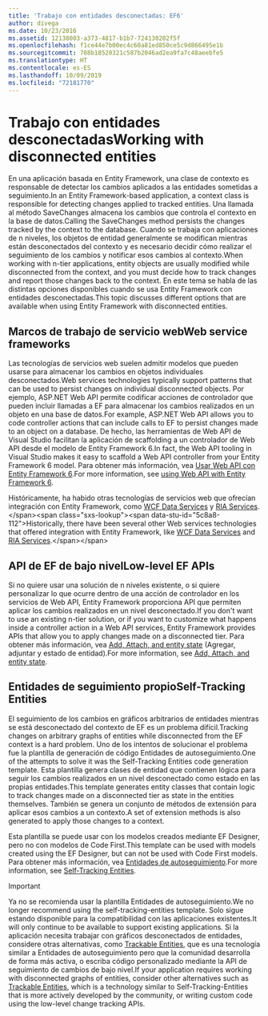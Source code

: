 ```yaml
---
title: 'Trabajo con entidades desconectadas: EF6'
author: divega
ms.date: 10/23/2016
ms.assetid: 12138003-a373-4817-b1b7-724130202f5f
ms.openlocfilehash: f1ce44e7b00ec4c60a81ed850ce5c9d866495e1b
ms.sourcegitcommit: 708b18520321c587b2046ad2ea9fa7c48aeebfe5
ms.translationtype: HT
ms.contentlocale: es-ES
ms.lasthandoff: 10/09/2019
ms.locfileid: "72181770"
---
```

# <a name="working-with-disconnected-entities"></a><span data-ttu-id="5c8a8-102">Trabajo con entidades desconectadas</span><span class="sxs-lookup"><span data-stu-id="5c8a8-102">Working with disconnected entities</span></span>
<span data-ttu-id="5c8a8-103">En una aplicación basada en Entity Framework, una clase de contexto es responsable de detectar los cambios aplicados a las entidades sometidas a seguimiento.</span><span class="sxs-lookup"><span data-stu-id="5c8a8-103">In an Entity Framework-based application, a context class is responsible for detecting changes applied to tracked entities.</span></span> <span data-ttu-id="5c8a8-104">Una llamada al método SaveChanges almacena los cambios que controla el contexto en la base de datos.</span><span class="sxs-lookup"><span data-stu-id="5c8a8-104">Calling the SaveChanges method persists the changes tracked by the context to the database.</span></span> <span data-ttu-id="5c8a8-105">Cuando se trabaja con aplicaciones de n niveles, los objetos de entidad generalmente se modifican mientras están desconectados del contexto y es necesario decidir cómo realizar el seguimiento de los cambios y notificar esos cambios al contexto.</span><span class="sxs-lookup"><span data-stu-id="5c8a8-105">When working with n-tier applications, entity objects are usually modified while disconnected from the context, and you must decide how to track changes and report those changes back to the context.</span></span> <span data-ttu-id="5c8a8-106">En este tema se habla de las distintas opciones disponibles cuando se usa Entity Framework con entidades desconectadas.</span><span class="sxs-lookup"><span data-stu-id="5c8a8-106">This topic discusses different options that are available when using Entity Framework with disconnected entities.</span></span>   

## <a name="web-service-frameworks"></a><span data-ttu-id="5c8a8-107">Marcos de trabajo de servicio web</span><span class="sxs-lookup"><span data-stu-id="5c8a8-107">Web service frameworks</span></span>

<span data-ttu-id="5c8a8-108">Las tecnologías de servicios web suelen admitir modelos que pueden usarse para almacenar los cambios en objetos individuales desconectados.</span><span class="sxs-lookup"><span data-stu-id="5c8a8-108">Web services technologies typically support patterns that can be used to persist changes on individual disconnected objects.</span></span> <span data-ttu-id="5c8a8-109">Por ejemplo, ASP.NET Web API permite codificar acciones de controlador que pueden incluir llamadas a EF para almacenar los cambios realizados en un objeto en una base de datos.</span><span class="sxs-lookup"><span data-stu-id="5c8a8-109">For example, ASP.NET Web API allows you to code controller actions that can include calls to EF to persist changes made to an object on a database.</span></span> <span data-ttu-id="5c8a8-110">De hecho, las herramientas de Web API de Visual Studio facilitan la aplicación de scaffolding a un controlador de Web API desde el modelo de Entity Framework 6.</span><span class="sxs-lookup"><span data-stu-id="5c8a8-110">In fact, the Web API tooling in Visual Studio makes it easy to scaffold a Web API controller from your Entity Framework 6 model.</span></span> <span data-ttu-id="5c8a8-111">Para obtener más información, vea [Usar Web API con Entity Framework 6](https://docs.microsoft.com/aspnet/web-api/overview/data/using-web-api-with-entity-framework/).</span><span class="sxs-lookup"><span data-stu-id="5c8a8-111">For more information, see [using Web API with Entity Framework 6](https://docs.microsoft.com/aspnet/web-api/overview/data/using-web-api-with-entity-framework/).</span></span>   

<span data-ttu-id="5c8a8-112">Históricamente, ha habido otras tecnologías de servicios web que ofrecían integración con Entity Framework, como [WCF Data Services](https://docs.microsoft.com/dotnet/framework/data/wcf/create-a-data-service-using-an-adonet-ef-data-wcf) y [RIA Services](https://docs.microsoft.com/previous-versions/dotnet/wcf-ria/ee707344(v=vs.91)).</span><span class="sxs-lookup"><span data-stu-id="5c8a8-112">Historically, there have been several other Web services technologies that offered integration with Entity Framework, like [WCF Data Services](https://docs.microsoft.com/dotnet/framework/data/wcf/create-a-data-service-using-an-adonet-ef-data-wcf) and [RIA Services](https://docs.microsoft.com/previous-versions/dotnet/wcf-ria/ee707344(v=vs.91)).</span></span>

## <a name="low-level-ef-apis"></a><span data-ttu-id="5c8a8-113">API de EF de bajo nivel</span><span class="sxs-lookup"><span data-stu-id="5c8a8-113">Low-level EF APIs</span></span>

<span data-ttu-id="5c8a8-114">Si no quiere usar una solución de n niveles existente, o si quiere personalizar lo que ocurre dentro de una acción de controlador en los servicios de Web API, Entity Framework proporciona API que permiten aplicar los cambios realizados en un nivel desconectado.</span><span class="sxs-lookup"><span data-stu-id="5c8a8-114">If you don't want to use an existing n-tier solution, or if you want to customize what happens inside a controller action in a Web API services, Entity Framework provides APIs that allow you to apply changes made on a disconnected tier.</span></span> <span data-ttu-id="5c8a8-115">Para obtener más información, vea [Add, Attach, and entity state](~/ef6/saving/change-tracking/entity-state.md) (Agregar, adjuntar y estado de entidad).</span><span class="sxs-lookup"><span data-stu-id="5c8a8-115">For more information, see [Add, Attach, and entity state](~/ef6/saving/change-tracking/entity-state.md).</span></span>  

## <a name="self-tracking-entities"></a><span data-ttu-id="5c8a8-116">Entidades de seguimiento propio</span><span class="sxs-lookup"><span data-stu-id="5c8a8-116">Self-Tracking Entities</span></span>  

<span data-ttu-id="5c8a8-117">El seguimiento de los cambios en gráficos arbitrarios de entidades mientras se está desconectado del contexto de EF es un problema difícil.</span><span class="sxs-lookup"><span data-stu-id="5c8a8-117">Tracking changes on arbitrary graphs of entities while disconnected from the EF context is a hard problem.</span></span> <span data-ttu-id="5c8a8-118">Uno de los intentos de solucionar el problema fue la plantilla de generación de código Entidades de autoseguimiento.</span><span class="sxs-lookup"><span data-stu-id="5c8a8-118">One of the attempts to solve it was the Self-Tracking Entities code generation template.</span></span> <span data-ttu-id="5c8a8-119">Esta plantilla genera clases de entidad que contienen lógica para seguir los cambios realizados en un nivel desconectado como estado en las propias entidades.</span><span class="sxs-lookup"><span data-stu-id="5c8a8-119">This template generates entity classes that contain logic to track changes made on a disconnected tier as state in the entities themselves.</span></span> <span data-ttu-id="5c8a8-120">También se genera un conjunto de métodos de extensión para aplicar esos cambios a un contexto.</span><span class="sxs-lookup"><span data-stu-id="5c8a8-120">A set of extension methods is also generated to apply those changes to a context.</span></span>

<span data-ttu-id="5c8a8-121">Esta plantilla se puede usar con los modelos creados mediante EF Designer, pero no con modelos de Code First.</span><span class="sxs-lookup"><span data-stu-id="5c8a8-121">This template can be used with models created using the EF Designer, but can not be used with Code First models.</span></span> <span data-ttu-id="5c8a8-122">Para obtener más información, vea [Entidades de autoseguimiento](self-tracking-entities/index.md).</span><span class="sxs-lookup"><span data-stu-id="5c8a8-122">For more information, see [Self-Tracking Entities](self-tracking-entities/index.md).</span></span>  

> [!IMPORTANT]
> <span data-ttu-id="5c8a8-123">Ya no se recomienda usar la plantilla Entidades de autoseguimiento.</span><span class="sxs-lookup"><span data-stu-id="5c8a8-123">We no longer recommend using the self-tracking-entities template.</span></span> <span data-ttu-id="5c8a8-124">Solo sigue estando disponible para la compatibilidad con las aplicaciones existentes.</span><span class="sxs-lookup"><span data-stu-id="5c8a8-124">It will only continue to be available to support existing applications.</span></span> <span data-ttu-id="5c8a8-125">Si la aplicación necesita trabajar con gráficos desconectados de entidades, considere otras alternativas, como [Trackable Entities](https://trackableentities.github.io/), que es una tecnología similar a Entidades de autoseguimiento pero que la comunidad desarrolla de forma más activa, o escriba código personalizado mediante la API de seguimiento de cambios de bajo nivel.</span><span class="sxs-lookup"><span data-stu-id="5c8a8-125">If your application requires working with disconnected graphs of entities, consider other alternatives such as [Trackable Entities](https://trackableentities.github.io/), which is a technology similar to Self-Tracking-Entities that is more actively developed by the community, or writing custom code using the low-level change tracking APIs.</span></span>
